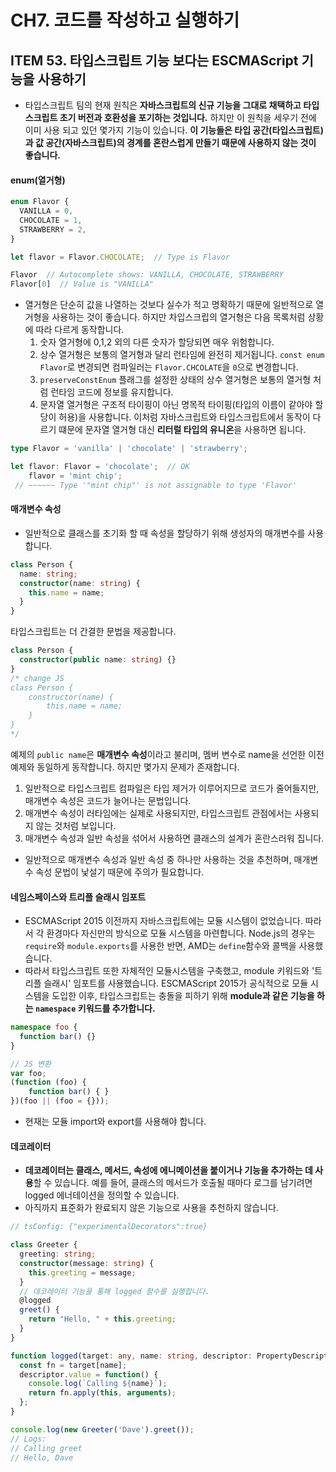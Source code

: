 # CH7. 코드를 작성하고 실행하기 

## ITEM 53. 타입스크립트 기능 보다는 ESCMAScript 기능을 사용하기

- 타입스크립트 팀의 현재 원칙은 **자바스크립트의 신규 기능을 그대로 채택하고 타입스크립트 초기 버전과 호환성을 포기하는 것입니다.** 하지만 이 원칙을 세우기 전에 이미 사용 되고 있던 몇가지 기능이 있습니다. **이 기능들은 타입 공간(타입스크립트)과 값 공간(자바스크립트)의 경계를 혼란스럽게 만들기 때문에 사용하지 않는 것이 좋습니다.**

#### enum(열거형)
```ts
enum Flavor {
  VANILLA = 0,
  CHOCOLATE = 1,
  STRAWBERRY = 2,
}

let flavor = Flavor.CHOCOLATE;  // Type is Flavor

Flavor  // Autocomplete shows: VANILLA, CHOCOLATE, STRAWBERRY
Flavor[0]  // Value is "VANILLA"
```

- 열거형은 단순히 값을 나열하는 것보다 실수가 적고 명확하기 때문에 일반적으로 열거형을 사용하는 것이 좋습니다. 하지만 차입스크립의 열거형은 다음 목록처럼 상황에 따라 다르게 동작합니다.
    1. 숫자 열거형에 0,1,2 외의 다른 숫자가 할당되면 매우 위험합니다. 
    2. 상수 열거형은 보통의 열거형과 달리 런타임에 완전히 제거됩니다. `const enum Flavor`로 변경되면 컴파일러는 `Flavor.CHCOLATE`을 `0`으로 변경합니다. 
    3. `preserveConstEnum` 플래그를 설정한 상태의 상수 열거형은 보통의 열거형 처럼 런타임 코드에 정보를 유지합니다.
    4. 문자열 열거형은 구조적 타이핑이 아닌 명목적 타이핑(타입의 이름이 같아야 할당이 허용)을 사용합니다.
이처럼 자바스크립트와 타입스크립트에서 동작이 다르기 떄문에 문자열 열거형 대신 **리터럴 타입의 유니온**을 사용하면 됩니다.

```ts
type Flavor = 'vanilla' | 'chocolate' | 'strawberry';

let flavor: Flavor = 'chocolate';  // OK
    flavor = 'mint chip';
 // ~~~~~~ Type '"mint chip"' is not assignable to type 'Flavor'
```

#### 매개변수 속성
- 일반적으로 클래스를 초기화 할 때 속성을 할당하기 위해 생성자의 매개변수를 사용합니다.
```ts
class Person {
  name: string;
  constructor(name: string) {
    this.name = name;
  }
}
```
타입스크립트는 더 간결한 문법을 제공합니다.
```ts
class Person {
  constructor(public name: string) {}
}
/* change JS 
class Person {
    constructor(name) {
        this.name = name;
    }
}
*/
```
예제의 `public name`은 **매개변수 속성**이라고 불리며, 멤버 변수로 name을 선언한 이전 예제와 동일하게 동작합니다. 하지만 몇가지 문제가 존재합니다.
1. 일반적으로 타입스크립트 컴파일은 타입 제거가 이루어지므로 코드가 줄어들지만, 매개변수 속성은 코드가 늘어나는 문법입니다.
2. 매개변수 속성이 러타임에는 실제로 사용되지만, 타입스크립트 관점에서는 사용되지 않는 것처럼 보입니다. 
3. 매개변수 속성과 일반 속성을 섞어서 사용하면 클래스의 설계가 혼란스러워 집니다. 

- 일반적으로 매개변수 속성과 일반 속성 중 하나만 사용하는 것을 추천하며, 매개변수 속성 문법이 낯설기 때문에 주의가 필요합니다. 


#### 네임스페이스와 트리플 슬래시 임포트 
- ESCMAScript 2015 이전까지 자바스크립트에는 모듈 시스템이 없었습니다. 따라서 각 환경마다 자신만의 방식으로 모듈 시스템을 마련합니다. Node.js의 경우는 `require`와 `module.exports`를 사용한 반면, AMD는 `define`함수와 콜백을 사용했습니다. 
- 따라서 타입스크립트 또한 자체적인 모듈시스템을 구축했고, module 키워드와 '트리플 슬래시' 임포트를 사용했습니다. 
ESCMAScript 2015가 공식적으로 모듈 시스템을 도입한 이후, 타입스크립트는 충돌을 피하기 위해 **module과 같은 기능을 하는 `namespace` 키워드를 추가합니다.**

```ts
namespace foo {
  function bar() {}
}

// JS 변환
var foo;
(function (foo) {
    function bar() { }
})(foo || (foo = {}));

```

- 현재는 모듈 import와 export를 사용해야 합니다. 


#### 데코레이터 

- **데코레이터는 클래스, 메서드, 속성에 에니메이션을 붙이거나 기능을 추가하는 데 사용**할 수 있습니다. 예를 들어, 클래스의 메서드가 호출될 때마다 로그를 남기려면 logged 에너테이션을 정의할 수 있습니다.
- 아직까지 표준화가 완료되지 않은 기능으로 사용을 추천하지 않습니다.

```ts
// tsConfig: {"experimentalDecorators":true}

class Greeter {
  greeting: string;
  constructor(message: string) {
    this.greeting = message;
  }
  // 데코레이터 기능을 통해 logged 함수를 실행합니다. 
  @logged
  greet() {
    return "Hello, " + this.greeting;
  }
}

function logged(target: any, name: string, descriptor: PropertyDescriptor) {
  const fn = target[name];
  descriptor.value = function() {
    console.log(`Calling ${name}`);
    return fn.apply(this, arguments);
  };
}

console.log(new Greeter('Dave').greet());
// Logs:
// Calling greet
// Hello, Dave
```